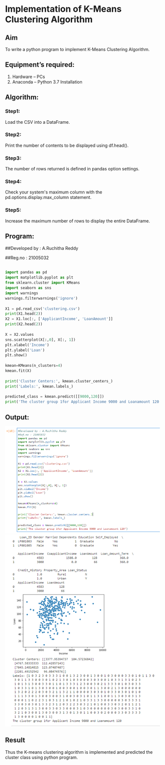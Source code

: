 # Implementation of K-Means Clustering Algorithm

## Aim
To write a python program to implement K-Means Clustering Algorithm.

## Equipment’s required:
1.	Hardware – PCs
2.	Anaconda – Python 3.7 Installation

## Algorithm:

### Step1:
Load the CSV into a DataFrame.
<br>

### Step2:
Print the number of contents to be displayed using df.head().
<br>

### Step3:
The number of rows returned is defined in pandas option settings.
<br>

### Step4:
Check your system's maximum column with the pd.options.display.max_column statement.
<br>

### Step5:
Increase the maximum number of rows to display the entire DataFrame.
<br>

## Program:
##Developed by : A.Ruchitha Reddy

##Reg.no : 21005032

```python

import pandas as pd
import matplotlib.pyplot as plt
from sklearn.cluster import KMeans
import seaborn as sns
import warnings
warnings.filterwarnings('ignore')

X1 = pd.read_csv('clustering.csv')
print(X1.head(2))
X2 = X1.loc[:, ['ApplicantIncome', 'LoanAmount']]
print(X2.head(2))

X = X2.values
sns.scatterplot(X[:,0], X[:, 1])
plt.xlabel('Income')
plt.ylabel('Loan')
plt.show()

kmean=KMeans(n_clusters=4)
kmean.fit(X)

print('Cluster Centers:', kmean.cluster_centers_)
print('Labels:', kmean.labels_)

predicted_class = kmean.predict([[9000,120]])
print('The cluster group 1for Applicant Income 9000 and Loanamount 120')

```
## Output:
![output](https://github.com/RuchithaReddy28/K-Means-Clustering-algorithm/blob/master/x1.PNG?raw=true)
![output](https://github.com/RuchithaReddy28/K-Means-Clustering-algorithm/blob/master/x2.PNG?raw=true)
<br>

## Result
Thus the K-means clustering algorithm is implemented and predicted the cluster class using python program.